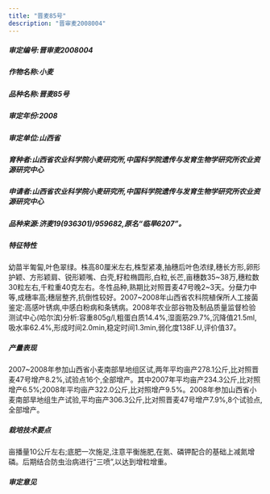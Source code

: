 ```yaml
---
title: "晋麦85号"
description: "晋审麦2008004"
---
```

##### 审定编号:晋审麦2008004

##### 作物名称:小麦

##### 品种名称:晋麦85号

##### 审定年份:2008

##### 审定单位:山西省

##### 育种者:山西省农业科学院小麦研究所,中国科学院遗传与发育生物学研究所农业资源研究中心

##### 申请者:山西省农业科学院小麦研究所,中国科学院遗传与发育生物学研究所农业资源研究中心

##### 品种来源:济麦19(936301)/959682,原名“临旱6207”。

##### 特征特性
幼苗半匍匐,叶色翠绿。株高80厘米左右,株型紧凑,抽穗后叶色浓绿,穗长方形,卵形护颖、方形颖肩、锐形颖嘴、白壳,籽粒椭圆形,白粒,长芒,亩穗数35~38万,穗粒数30粒左右,千粒重40克左右。冬性品种,熟期比对照晋麦47号晚2~3天。分蘖力中等,成穗率高;穗层整齐,抗倒性较好。2007~2008年山西省农科院植保所人工接菌鉴定:高感叶锈病,中感白粉病和条锈病。2008年农业部谷物及制品质量监督检验测试中心(哈尔滨)分析:容重805g/l,粗蛋白质14.4%,湿面筋29.7%,沉降值21.5ml,吸水率62.4%,形成时间2.0min,稳定时间1.3min,弱化度138F.U,评价值37。

##### 产量表现
2007~2008年参加山西省小麦南部旱地组区试,两年平均亩产278.1公斤,比对照晋麦47号增产8.2%,试验点16个,全部增产。其中2007年平均亩产234.3公斤,比对照增产6.5%;2008年平均亩产322.0公斤,比对照增产9.5%。2008年参加山西省小麦南部旱地组生产试验,平均亩产306.3公斤,比对照晋麦47号增产7.9%,8个试验点,全部增产。

##### 栽培技术要点
亩播量10公斤左右;底肥一次施足,注意平衡施肥,在氮、磷钾配合的基础上减氮增磷。后期结合防虫治病进行“三喷”,以达到增粒增重。

##### 审定意见

